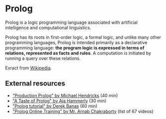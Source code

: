 # Prolog

Prolog is a logic programming language associated with artificial intelligence and computational linguistics.

Prolog has its roots in first-order logic, a formal logic, and unlike many other programming languages, Prolog is intended primarily as a declarative programming language: **the program logic is expressed in terms of relations, represented as facts and rules**. A computation is initiated by running a query over these relations.

Exract from [Wikipedia](https://en.wikipedia.org/wiki/Prolog).

## External resources

- ["Production Prolog" by Michael Hendricks](https://youtu.be/G_eYTctGZw8) (40 min)
- ["A Taste of Prolog" by Aja Hammerly](https://youtu.be/hEOVcLAPRG8) (30 min)
- ["Prolog tutorial" by Derek Banas](https://youtu.be/SykxWpFwMGs) (60 min)
- ["Prolog Online Training" by Mr. Arnab Chakraborty](https://www.youtube.com/playlist?list=PLWPirh4EWFpFLjsd3IUqymnCVBaz1Yagg) (list of 67 videos)
